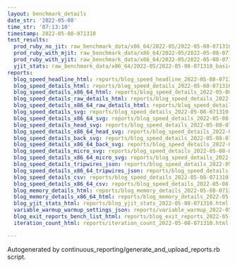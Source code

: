 ```yaml
---
layout: benchmark_details
date_str: '2022-05-08'
time_str: '07:13:10'
timestamp: 2022-05-08-071310
test_results:
  prod_ruby_no_jit: raw_benchmark_data/x86_64/2022-05/2022-05-08-071310_basic_benchmark_prod_ruby_no_jit.json
  prod_ruby_with_mjit: raw_benchmark_data/x86_64/2022-05/2022-05-08-071310_basic_benchmark_prod_ruby_with_mjit.json
  prod_ruby_with_yjit: raw_benchmark_data/x86_64/2022-05/2022-05-08-071310_basic_benchmark_prod_ruby_with_yjit.json
  yjit_stats: raw_benchmark_data/x86_64/2022-05/2022-05-08-071310_basic_benchmark_yjit_stats.json
reports:
  blog_speed_headline_html: reports/blog_speed_headline_2022-05-08-071310.html
  blog_speed_details_html: reports/blog_speed_details_2022-05-08-071310.html
  blog_speed_details_x86_64_html: reports/blog_speed_details_2022-05-08-071310.x86_64.html
  blog_speed_details_raw_details_html: reports/blog_speed_details_2022-05-08-071310.raw_details.html
  blog_speed_details_x86_64_raw_details_html: reports/blog_speed_details_2022-05-08-071310.x86_64.raw_details.html
  blog_speed_details_svg: reports/blog_speed_details_2022-05-08-071310.svg
  blog_speed_details_x86_64_svg: reports/blog_speed_details_2022-05-08-071310.x86_64.svg
  blog_speed_details_head_svg: reports/blog_speed_details_2022-05-08-071310.head.svg
  blog_speed_details_x86_64_head_svg: reports/blog_speed_details_2022-05-08-071310.x86_64.head.svg
  blog_speed_details_back_svg: reports/blog_speed_details_2022-05-08-071310.back.svg
  blog_speed_details_x86_64_back_svg: reports/blog_speed_details_2022-05-08-071310.x86_64.back.svg
  blog_speed_details_micro_svg: reports/blog_speed_details_2022-05-08-071310.micro.svg
  blog_speed_details_x86_64_micro_svg: reports/blog_speed_details_2022-05-08-071310.x86_64.micro.svg
  blog_speed_details_tripwires_json: reports/blog_speed_details_2022-05-08-071310.tripwires.json
  blog_speed_details_x86_64_tripwires_json: reports/blog_speed_details_2022-05-08-071310.x86_64.tripwires.json
  blog_speed_details_csv: reports/blog_speed_details_2022-05-08-071310.csv
  blog_speed_details_x86_64_csv: reports/blog_speed_details_2022-05-08-071310.x86_64.csv
  blog_memory_details_html: reports/blog_memory_details_2022-05-08-071310.html
  blog_memory_details_x86_64_html: reports/blog_memory_details_2022-05-08-071310.x86_64.html
  blog_yjit_stats_html: reports/blog_yjit_stats_2022-05-08-071310.html
  variable_warmup_warmup_settings_json: reports/variable_warmup_2022-05-08-071310.warmup_settings.json
  blog_exit_reports_bench_list_html: reports/blog_exit_reports_2022-05-08-071310.bench_list.html
  iteration_count_html: reports/iteration_count_2022-05-08-071310.html

---
```

Autogenerated by continuous_reporting/generate_and_upload_reports.rb script.
